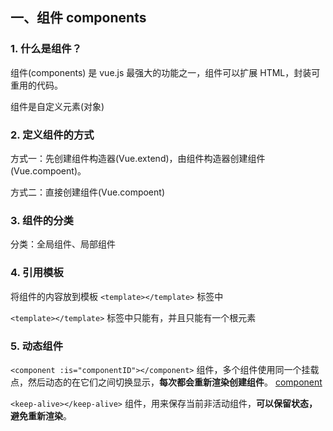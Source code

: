 ## 一、组件 components

### 1. 什么是组件？

组件(components) 是 vue.js 最强大的功能之一，组件可以扩展 HTML，封装可重用的代码。

组件是自定义元素(对象)

### 2. 定义组件的方式

方式一：先创建组件构造器(Vue.extend)，由组件构造器创建组件(Vue.compoent)。

方式二：直接创建组件(Vue.compoent)

### 3. 组件的分类

分类：全局组件、局部组件

### 4. 引用模板

将组件的内容放到模板 `<template></template>` 标签中

`<template></template>` 标签中只能有，并且只能有一个根元素

### 5. 动态组件

`<component :is="componentID"></component>` 组件，多个组件使用同一个挂载点，然后动态的在它们之间切换显示，__每次都会重新渲染创建组件__。 [component](https://cn.vuejs.org/v2/api/#component)

`<keep-alive></keep-alive>` 组件，用来保存当前非活动组件，__可以保留状态，避免重新渲染__。
